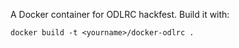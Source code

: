 A Docker container for ODLRC hackfest. Build it with:

```
docker build -t <yourname>/docker-odlrc .
```


